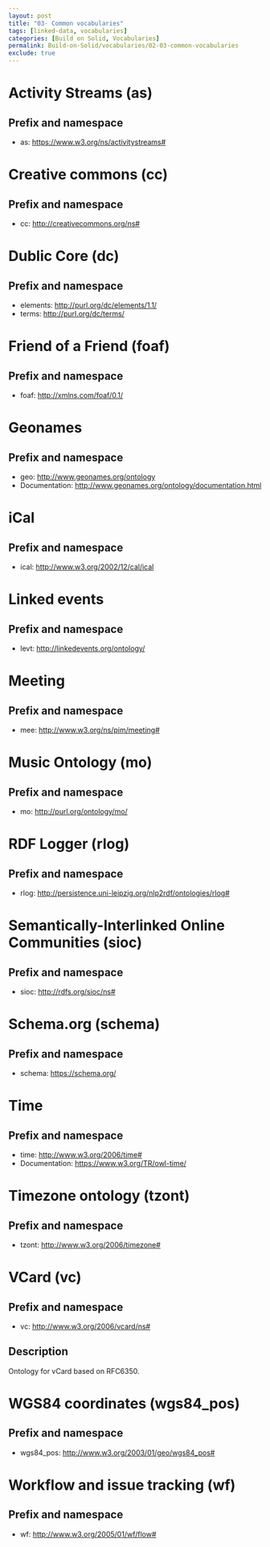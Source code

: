 ```yaml
---
layout: post
title: "03- Common vocabularies"
tags: [linked-data, vocabularies]
categories: [Build on Solid, Vocabularies]
permalink: Build-on-Solid/vocabularies/02-03-common-vocabularies
exclude: true
---
```


# <a id="as"/> Activity Streams (as)

## Prefix and namespace
- as: https://www.w3.org/ns/activitystreams#

# <a id="cc"/> Creative commons (cc)

## Prefix and namespace
- cc: http://creativecommons.org/ns#

# <a id="dc"/> Dublic Core (dc)

## Prefix and namespace
- elements: http://purl.org/dc/elements/1.1/
- terms: http://purl.org/dc/terms/

# <a id="foaf"/> Friend of a Friend (foaf)

## Prefix and namespace
- foaf: http://xmlns.com/foaf/0.1/

# <a id="geonames"/> Geonames

## Prefix and namespace
- geo: http://www.geonames.org/ontology
- Documentation: http://www.geonames.org/ontology/documentation.html

# <a id="ical"/> iCal

## Prefix and namespace
- ical: http://www.w3.org/2002/12/cal/ical

# <a id="levt"/> Linked events

## Prefix and namespace
- levt: http://linkedevents.org/ontology/

# <a id="meeting"/> Meeting

## Prefix and namespace
- mee: http://www.w3.org/ns/pim/meeting#

# <a id="mo"/> Music Ontology (mo)

## Prefix and namespace
- mo: http://purl.org/ontology/mo/

# <a id="rlog"/> RDF Logger (rlog)

## Prefix and namespace
- rlog: http://persistence.uni-leipzig.org/nlp2rdf/ontologies/rlog#

# <a id="sioc"/> Semantically-Interlinked Online Communities (sioc)

## Prefix and namespace
- sioc: http://rdfs.org/sioc/ns#

# <a id="schema"/> Schema.org (schema)

## Prefix and namespace
- schema: https://schema.org/

# <a id="time"/> Time

## Prefix and namespace
- time: http://www.w3.org/2006/time#
- Documentation: https://www.w3.org/TR/owl-time/

# <a id="tzont"/> Timezone ontology (tzont)

## Prefix and namespace
- tzont: http://www.w3.org/2006/timezone#

# <a id="vc"/> VCard (vc)

## Prefix and namespace
- vc: http://www.w3.org/2006/vcard/ns#

## Description

Ontology for vCard based on RFC6350.

# <a id="wgs84"/> WGS84 coordinates (wgs84_pos)

## Prefix and namespace
- wgs84_pos: http://www.w3.org/2003/01/geo/wgs84_pos#

# <a id="wf"/> Workflow and issue tracking (wf)

## Prefix and namespace
- wf: http://www.w3.org/2005/01/wf/flow#
